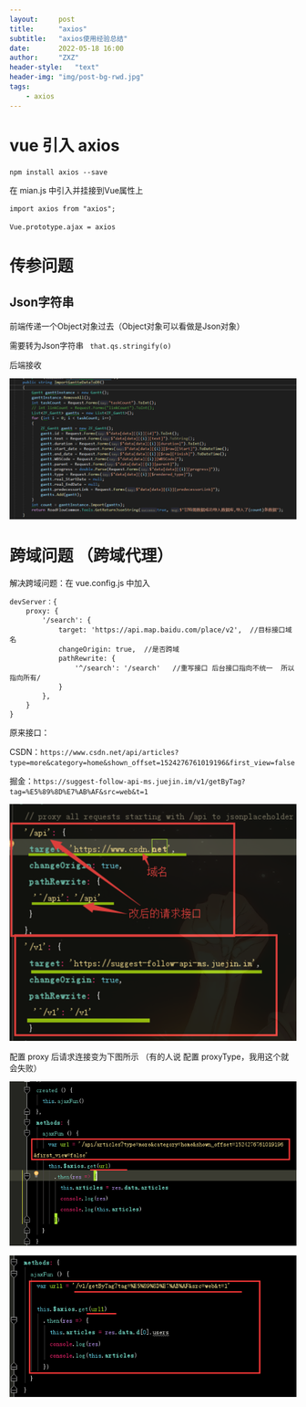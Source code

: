 ```yaml
---
layout:     post
title:      "axios"
subtitle:   "axios使用经验总结"
date:       2022-05-18 16:00
author:     "ZXZ"
header-style:   "text"
header-img: "img/post-bg-rwd.jpg"
tags:
    - axios
---
```


# vue 引入 axios

`npm install axios --save`

在 mian.js 中引入并挂接到Vue属性上

```vue
import axios from "axios";

Vue.prototype.ajax = axios
```

# 传参问题

## Json字符串

前端传递一个Object对象过去（Object对象可以看做是Json对象）

需要转为Json字符串 ` that.qs.stringify(o)`

后端接收

![image-20220518160941415](/img/3-axios/image-20220518160941415.png)

# 跨域问题 （跨域代理）

解决跨域问题：在 vue.config.js 中加入

```
devServer：{
    proxy: {
        '/search': {
            target: 'https://api.map.baidu.com/place/v2',  //目标接口域名
            changeOrigin: true,  //是否跨域
            pathRewrite: {
                '^/search': '/search'   //重写接口 后台接口指向不统一  所以指向所有/
            }
        },
    }
}

```

原来接口：

CSDN：`https://www.csdn.net/api/articles?type=more&category=home&shown_offset=1524276761019196&first_view=false`

掘金：`https://suggest-follow-api-ms.juejin.im/v1/getByTag?tag=%E5%89%8D%E7%AB%AF&src=web&t=1`

![image-20220210105723496](/img/3-axios/image-20220210105723496.png)

配置 proxy 后请求连接变为下图所示 （有的人说 配置 proxyType，我用这个就会失败）

![img](/img/3-axios/1180395-20180421173405626-1245942528.png)



![img](/img/3-axios/1180395-20180421173447763-1398900761.png)